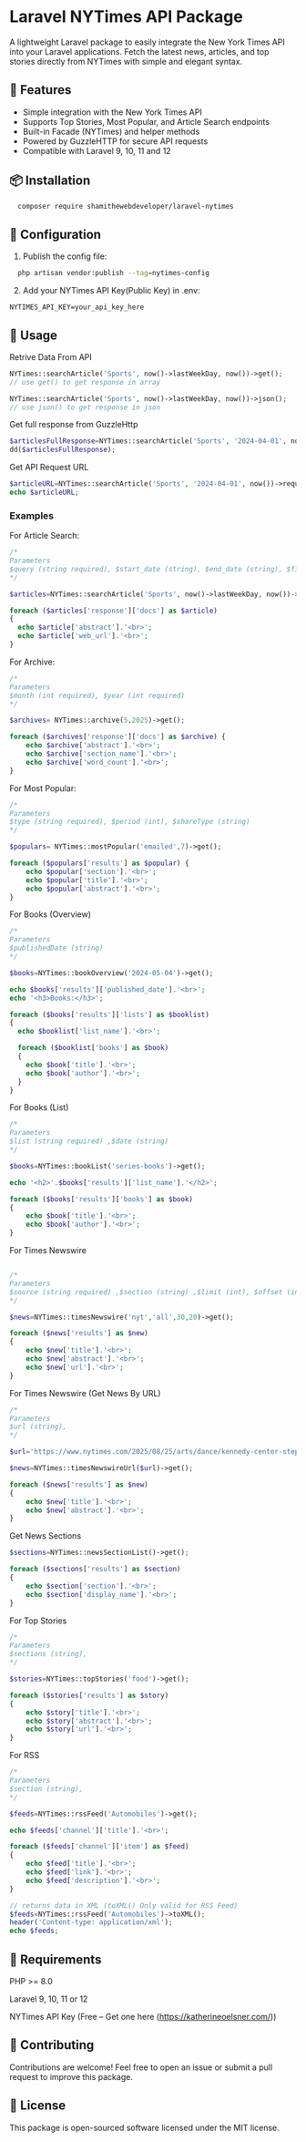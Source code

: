 
# Laravel NYTimes API Package

A lightweight Laravel package to easily integrate the New York Times API into your Laravel applications.
Fetch the latest news, articles, and top stories directly from NYTimes with simple and elegant syntax.




## 🚀 Features

- Simple integration with the New York Times API
- Supports Top Stories, Most Popular, and Article Search endpoints
- Built-in Facade (NYTimes) and helper methods
- Powered by GuzzleHTTP for secure API requests
- Compatible with Laravel 9, 10, 11 and 12


## 📦 Installation

```bash
  composer require shamithewebdeveloper/laravel-nytimes
```

## 🔧 Configuration

1. Publish the config file:

```bash
  php artisan vendor:publish --tag=nytimes-config
```

2. Add your NYTimes API Key(Public Key) in .env:

`NYTIMES_API_KEY=your_api_key_here`






## 📝 Usage 

Retrive Data From API
```php
NYTimes::searchArticle('Sports', now()->lastWeekDay, now())->get();
// use get() to get response in array

NYTimes::searchArticle('Sports', now()->lastWeekDay, now())->json();
// use json() to get response in json
```

Get full response from GuzzleHttp
```php
$articlesFullResponse=NYTimes::searchArticle('Sports', '2024-04-01', now())->fullResponse();
dd($articlesFullResponse);
```
Get API Request URL
```php
$articleURL=NYTimes::searchArticle('Sports', '2024-04-01', now())->requestURL();
echo $articleURL;
```

### Examples

For Article Search:
```php
/*
Parameters
$query (string required), $start_date (string), $end_date (string), $filter_query (string), $sort (string), $page=1 (int)
*/

$articles=NYTimes::searchArticle('Sports', now()->lastWeekDay, now())->get();

foreach ($articles['response']['docs'] as $article)
{
  echo $article['abstract'].'<br>';
  echo $article['web_url'].'<br>';
}
```
For Archive:
```php
/*
Parameters
$month (int required), $year (int required)
*/

$archives= NYTimes::archive(5,2025)->get();

foreach ($archives['response']['docs'] as $archive) {
    echo $archive['abstract'].'<br>';
    echo $archive['section_name'].'<br>';
    echo $archive['word_count'].'<br>';
}

```
For Most Popular:
```php
/*
Parameters
$type (string required), $period (int), $shareType (string)
*/

$populars= NYTimes::mostPopular('emailed',7)->get();

foreach ($populars['results'] as $popular) {
    echo $popular['section'].'<br>';
    echo $popular['title'].'<br>';
    echo $popular['abstract'].'<br>';
}
```
For Books (Overview)
```php
/*
Parameters
$publishedDate (string)
*/

$books=NYTimes::bookOverview('2024-05-04')->get();

echo $books['results']['published_date'].'<br>';
echo '<h3>Books:</h3>';

foreach ($books['results']['lists'] as $booklist)
{
  echo $booklist['list_name'].'<br>';

  foreach ($booklist['books'] as $book)
  {
    echo $book['title'].'<br>';
    echo $book['author'].'<br>';
  }
}
```
For Books (List)
```php
/*
Parameters
$list (string required) ,$date (string)
*/

$books=NYTimes::bookList('series-books')->get();

echo '<h2>'.$books['results']['list_name'].'</h2>';

foreach ($books['results']['books'] as $book)
{
    echo $book['title'].'<br>';
    echo $book['author'].'<br>';
}

```
For Times Newswire
```php

/*
Parameters
$source (string required) ,$section (string) ,$limit (int), $offset (int)
*/

$news=NYTimes::timesNewswire('nyt','all',30,20)->get();

foreach ($news['results'] as $new)
{
    echo $new['title'].'<br>';
    echo $new['abstract'].'<br>';
    echo $new['url'].'<br>';
}
```
For Times Newswire (Get News By URL)
```php
/*
Parameters
$url (string),
*/

$url='https://www.nytimes.com/2025/08/25/arts/dance/kennedy-center-stephen-nakagawa.html';

$news=NYTimes::timesNewswireUrl($url)->get();

foreach ($news['results'] as $new)
{
    echo $new['title'].'<br>';
    echo $new['abstract'].'<br>';
}
```

Get News Sections
```php
$sections=NYTimes::newsSectionList()->get();

foreach ($sections['results'] as $section)
{
    echo $section['section'].'<br>';
    echo $section['display_name'].'<br>';
}
```
For Top Stories
```php
/*
Parameters
$sections (string),
*/

$stories=NYTimes::topStories('food')->get();

foreach ($stories['results'] as $story)
{
    echo $story['title'].'<br>';
    echo $story['abstract'].'<br>';
    echo $story['url'].'<br>';
}
```

For RSS
```php
/*
Parameters
$section (string),
*/

$feeds=NYTimes::rssFeed('Automobiles')->get();

echo $feeds['channel']['title'].'<br>';

foreach ($feeds['channel']['item'] as $feed)
{
    echo $feed['title'].'<br>';
    echo $feed['link'].'<br>';
    echo $feed['description'].'<br>';
}
```

```php
// returns data in XML (toXML() Only valid for RSS Feed)
$feeds=NYTimes::rssFeed('Automobiles')->toXML();
header('Content-type: application/xml');
echo $feeds;
```



## 📌 Requirements

PHP >= 8.0

Laravel 9, 10, 11 or 12

NYTimes API Key (Free – Get one here (https://katherineoelsner.com/))

## 🤝 Contributing

Contributions are welcome! Feel free to open an issue or submit a pull request to improve this package.


## 📜 License

This package is open-sourced software licensed under the MIT license.

